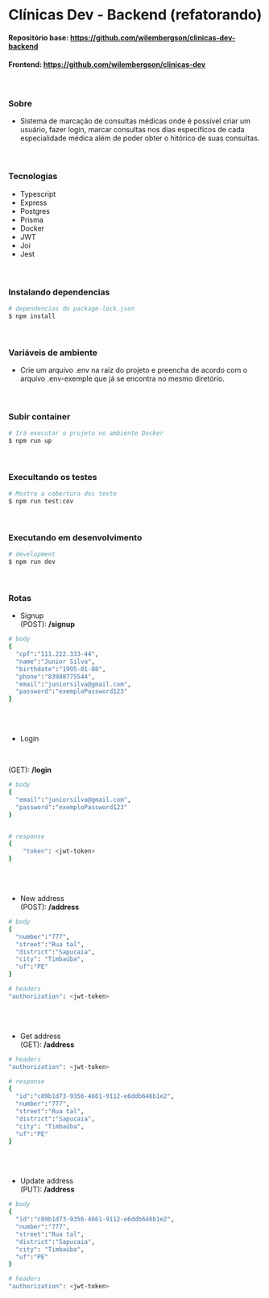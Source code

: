 # Clínicas Dev - Backend (refatorando)
#### Repositório base: https://github.com/wilembergson/clinicas-dev-backend
#### Frontend: https://github.com/wilembergson/clinicas-dev 
</br>

### Sobre
- Sistema de marcação de consultas médicas onde é possível criar um usuário, fazer login, marcar consultas nos dias especificos de cada especialidade médica além de poder obter o hitórico de suas consultas.
</br></br></br>

### Tecnologias
- Typescript
- Express
- Postgres
- Prisma
- Docker
- JWT
- Joi
- Jest
</br></br></br>


### Instalando dependencias
```bash
# dependencias do package-lock.json
$ npm install
```
</br>

### Variáveis de ambiente
- Crie um arquivo .env na raíz do projeto e preencha de acordo com o arquivo .env-exemple que já se encontra no mesmo diretório.
</br></br></br>

### Subir container
```bash
# Irá executar o projeto no ambiente Docker
$ npm run up
```
</br>

### Execultando os testes
```bash
# Mostra a cobertura dos teste
$ npm run test:cov
```
</br>

### Executando em desenvolvimento
```bash
# development
$ npm run dev
```
</br>

### Rotas
- Signup</br> 
(POST): **/signup**
```bash
# body
{
  "cpf":"111.222.333-44",
  "name":"Junior Silva",
  "birthdate":"1995-01-08",
  "phone":"83988775544",
  "email":"juniorsilva@gmail.com",
  "password":"exemploPassword123"
}
``` 
</br></br>


- Login
</br> 

(GET): **/login**
```bash
# body
{
  "email":"juniorsilva@gmail.com",
  "password":"exemploPassword123"
}


# response
{
	"token": <jwt-token>
}
``` 
</br></br>

- New address</br> 
(POST): **/address**
```bash
# body
{
  "number":"777",
  "street":"Rua tal",
  "district":"Sapucaia",
  "city": "Timbaúba",
  "uf":"PE"
}

# headers
"authorization": <jwt-token>
``` 
</br></br>

- Get address</br> 
(GET): **/address**
```bash
# headers
"authorization": <jwt-token>

# response
{
  "id":"c89b1d73-9356-4661-9112-e6ddb646b1e2",
  "number":"777",
  "street":"Rua tal",
  "district":"Sapucaia",
  "city": "Timbaúba",
  "uf":"PE"
}
``` 
</br></br>

- Update address</br> 
(PUT): **/address**
```bash
# body
{
  "id":"c89b1d73-9356-4661-9112-e6ddb646b1e2",
  "number":"777",
  "street":"Rua tal",
  "district":"Sapucaia",
  "city": "Timbaúba",
  "uf":"PE"
}

# headers
"authorization": <jwt-token>
``` 
</br></br>